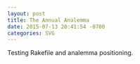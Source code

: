 ```yaml
---
layout: post
title: The Annual Analemma
date: 2015-07-13 20:41:54 -0700
categories: SVG
---
```


Testing Rakefile and analemma positioning.